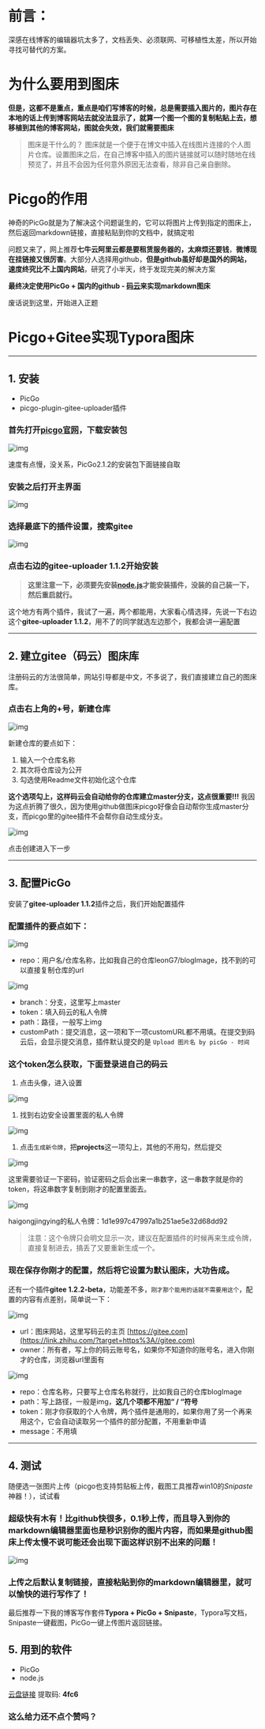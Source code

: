 # **前言**：

深感在线博客的编辑器坑太多了，文档丢失、必须联网、可移植性太差，所以开始寻找可替代的方案。

# 为什么要用到图床

**但是，这都不是重点，重点是咱们写博客的时候，总是需要插入图片的，图片存在本地的话上传到博客网站去就没法显示了，就算一个图一个图的复制粘贴上去，想移植到其他的博客网站，图就会失效，我们就需要图床**

> 图床是干什么的？
> 图床就是一个便于在博文中插入在线图片连接的个人图片仓库。设置图床之后，在自己博客中插入的图片链接就可以随时随地在线预览了，并且不会因为任何意外原因无法查看，除非自己亲自删除。

# Picgo的作用

神奇的PicGo就是为了解决这个问题诞生的，它可以将图片上传到指定的图床上，然后返回markdown链接，直接粘贴到你的文档中，就搞定啦

问题又来了，网上推荐**七牛云阿里云都是要租赁服务器的，太麻烦还要钱**，**微博现在挂链接又很厉害**。大部分人选择用github，**但是github虽好却是国外的网站，速度终究比不上国内网站**，研究了小半天，终于发现完美的解决方案

**最终决定使用PicGo + 国内的github - [码云](https://link.zhihu.com/?target=https%3A//gitee/com)来实现markdown图床**

废话说到这里，开始进入正题

# Picgo+Gitee实现Typora图床

------

## 1. 安装

- PicGo
- picgo-plugin-gitee-uploader插件

### 首先打开[picgo官网](https://link.zhihu.com/?target=https%3A//github.com/Molunerfinn/PicGo)，下载安装包



![img](https://pic2.zhimg.com/80/v2-6a5d78ebb1910843ff4d2872580d21a5_720w.png)

速度有点慢，没关系，PicGo2.1.2的安装包下面链接自取

### 安装之后打开主界面



![img](https://pic3.zhimg.com/80/v2-83da997e41df3d5a366492075e84e8c6_720w.jpg)



### 选择最底下的插件设置，搜索**gitee**



![img](https://pic2.zhimg.com/80/v2-e571ed50235f2f82661b5b1315419bd5_720w.jpg)



### 点击右边的gitee-uploader 1.1.2开始安装

> **这里注意一下，必须要先安装[node.js](https://link.zhihu.com/?target=https%3A//nodejs.org/en/)才能安装插件，没装的自己装一下，然后重启就行。**

这个地方有两个插件，我试了一遍，两个都能用，大家看心情选择，先说一下右边这个**gitee-uploader 1.1.2**，用不了的同学就选左边那个，我都会讲一遍配置

------

## 2. 建立gitee（码云）图床库

注册码云的方法很简单，网站引导都是中文，不多说了，我们直接建立自己的图床库。

### 点击右上角的+号，新建仓库



![img](https://pic3.zhimg.com/80/v2-44a4581b8e0ac9a0bc6747ee9b507a0e_720w.jpg)



新建仓库的要点如下：

1. 输入一个仓库名称
2. 其次将仓库设为公开
3. 勾选使用Readme文件初始化这个仓库

**这个选项勾上，这样码云会自动给你的仓库建立master分支，这点很重要!!!** 我因为这点折腾了很久，因为使用github做图床picgo好像会自动帮你生成master分支，而picgo里的gitee插件不会帮你自动生成分支。



![img](https://pic4.zhimg.com/80/v2-11790828fe9ce436ea6d92fbe1c0662f_720w.jpg)



点击创建进入下一步

------

## 3. 配置PicGo

安装了**gitee-uploader 1.1.2**插件之后，我们开始配置插件

### 配置插件的要点如下：

![img](https://pic4.zhimg.com/80/v2-7fd17e45105b65c13c9c7e260a5b6d87_720w.jpg)

- repo：用户名/仓库名称，比如我自己的仓库leonG7/blogImage，找不到的可以直接复制仓库的url

![img](https://pic3.zhimg.com/80/v2-c0bc93a55fc118fb9731371af0c8a702_720w.png)

- branch：分支，这里写上master
- token：填入码云的私人令牌
- path：路径，一般写上img
- customPath：提交消息，这一项和下一项customURL都不用填。在提交到码云后，会显示提交消息，插件默认提交的是 `Upload 图片名 by picGo - 时间`

### 这个token怎么获取，下面登录进自己的码云

1. 点击头像，进入设置



![img](https://pic1.zhimg.com/80/v2-09207edcefff7852c91abcc3df3c5ba0_720w.png)



1. 找到右边安全设置里面的私人令牌



![img](https://pic1.zhimg.com/80/v2-bc612193330f4235b8c887dc95a77f68_720w.jpg)



1. 点击`生成新令牌`，把**projects**这一项勾上，其他的不用勾，然后提交

![img](https://pic4.zhimg.com/80/v2-9d8ba0adb98d509d3de8c1b615c68353_720w.jpg)



这里需要验证一下密码，验证密码之后会出来一串数字，这一串数字就是你的token，将这串数字复制到刚才的配置里面去。

![img](https://pic3.zhimg.com/80/v2-7d9e998d82ae965fe7f1ddd93d59d48a_720w.jpg)

haigongjingying的私人令牌：1d1e997c47997a1b251ae5e32d68dd92



> 注意：这个令牌只会明文显示一次，建议在配置插件的时候再来生成令牌，直接复制进去，搞丢了又要重新生成一个。

### 现在保存你刚才的配置，然后将它设置为默认图床，大功告成。

还有一个插件**gitee 1.2.2-beta**，功能差不多，`刚才那个能用的话就不需要用这个`，配置的内容有点差别，简单说一下：



![img](https://pic1.zhimg.com/80/v2-499cfcbda9cbd6c4f5c8e23f30e382cc_720w.jpg)



- url：图床网站，这里写码云的主页 [https://gitee.com](https://link.zhihu.com/?target=https%3A//gitee.com)
- owner：所有者，写上你的码云账号名，如果你不知道你的账号名，进入你刚才的仓库，浏览器url里面有



![img](https://pic1.zhimg.com/80/v2-f782ba2cb965931f00798322d42d3e54_720w.png)



- repo：仓库名称，只要写上仓库名称就行，比如我自己的仓库blogImage
- path：写上路径，一般是img，**这几个项都不用加“ / “符号**
- token：刚才你获取的个人令牌，两个插件是通用的，如果你用了另一个再来用这个，它会自动读取另一个插件的部分配置，不用重新申请
- message：不用填

------

## 4. 测试

随便选一张图片上传（picgo也支持剪贴板上传，截图工具推荐win10的*Snipaste*神器！），试试看

### 超级快有木有！比github快很多，0.1秒上传，而且导入到你的markdown编辑器里面也是秒识别你的图片内容，而如果是github图床上传太慢不说可能还会出现下面这样识别不出来的问题！



![img](https://pic1.zhimg.com/80/v2-7d18d14d530df892f48202f683947fcc_720w.jpg)



### 上传之后默认复制链接，直接粘贴到你的markdown编辑器里，就可以愉快的进行写作了！

最后推荐一下我的博客写作套件**Typora + PicGo + Snipaste**，Typora写文档，Snipaste一键截图，PicGo一键上传图片返回链接。

## 5. 用到的软件

- PicGo
- node.js

[云盘链接](https://link.zhihu.com/?target=https%3A//pan.baidu.com/s/171HgeDOv0ScN4UxVeI4hEg) 提取码: **4fc6**

### 这么给力还不点个赞吗？